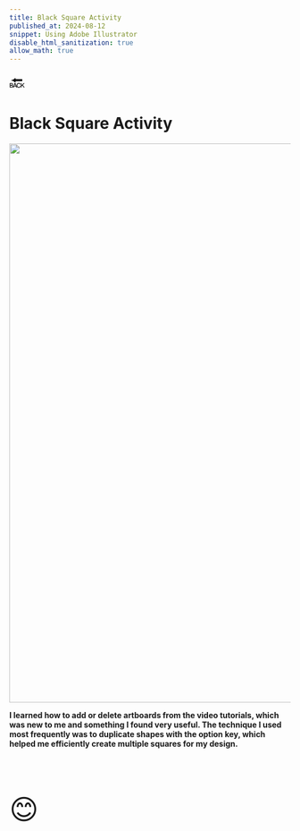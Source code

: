 ```yaml
---
title: Black Square Activity
published_at: 2024-08-12
snippet: Using Adobe Illustrator
disable_html_sanitization: true
allow_math: true
---
```



<a href="https://julienoh000-dms1-blog-83.deno.dev/" style="text-decoration: none; color: black;"><span style="font-size: 30px;">🔙</span></a>


# Black Square Activity


<img src="blacksquares.png" width="800" height="1000">

**I learned how to add or delete artboards from the video tutorials, which was new to me and something I found very useful. The technique I used most frequently was to duplicate shapes with the option key, which helped me efficiently create multiple squares for my design.**



<br>
<br>
<br>


<span style="font-size: 50px;">😊</span>